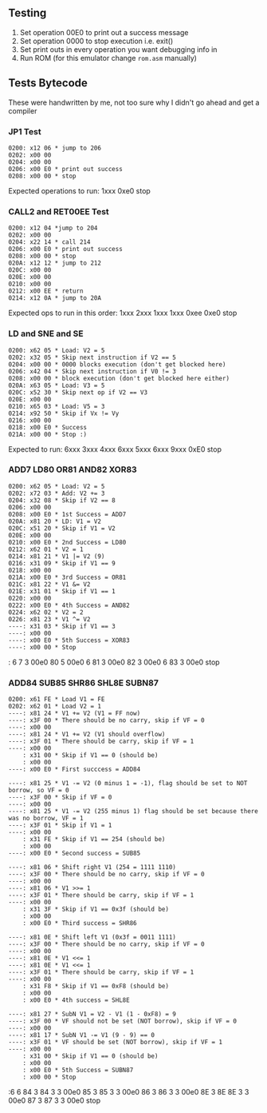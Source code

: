 ## Testing

1) Set operation 00E0 to print out a success message
2) Set operation 0000 to stop execution i.e. exit()
3) Set print outs in every operation you want debugging info in
4) Run ROM (for this emulator change `rom.asm` manually)

## Tests Bytecode

These were handwritten by me, not too sure why I didn't go ahead and get a compiler

### JP1 Test

```
0200: x12 06 * jump to 206
0202: x00 00
0204: x00 00
0206: x00 E0 * print out success
0208: x00 00 * stop
```

Expected operations to run: 1xxx 0xe0 stop


### CALL2 and RET00EE Test
```
0200: x12 04 *jump to 204
0202: x00 00
0204: x22 14 * call 214
0206: x00 E0 * print out success
0208: x00 00 * stop
020A: x12 12 * jump to 212
020C: x00 00
020E: x00 00
0210: x00 00
0212: x00 EE * return
0214: x12 0A * jump to 20A
```
Expected ops to run in this order: 1xxx 2xxx 1xxx 1xxx 0xee 0xe0 stop


### LD and SNE and SE
```
0200: x62 05 * Load: V2 = 5
0202: x32 05 * Skip next instruction if V2 == 5
0204: x00 00 * 0000 blocks execution (don't get blocked here)
0206: x42 04 * Skip next instruction if V0 != 3
0208: x00 00 * block execution (don't get blocked here either)
020A: x63 05 * Load: V3 = 5
020C: x52 30 * Skip next op if V2 == V3
020E: x00 00
0210: x65 03 * Load: V5 = 3
0214: x92 50 * Skip if Vx != Vy
0216: x00 00
0218: x00 E0 * Success
021A: x00 00 * Stop :)
```
Expected to run: 6xxx 3xxx 4xxx 6xxx 5xxx 6xxx 9xxx 0xE0 stop 


### ADD7 LD80 OR81 AND82 XOR83
```
0200: x62 05 * Load: V2 = 5
0202: x72 03 * Add: V2 += 3
0204: x32 08 * Skip if V2 == 8
0206: x00 00
0208: x00 E0 * 1st Success = ADD7
020A: x81 20 * LD: V1 = V2
020C: x51 20 * Skip if V1 = V2
020E: x00 00
0210: x00 E0 * 2nd Success = LD80
0212: x62 01 * V2 = 1
0214: x81 21 * V1 |= V2 (9)
0216: x31 09 * Skip if V1 == 9
0218: x00 00
021A: x00 E0 * 3rd Success = OR81
021C: x81 22 * V1 &= V2
021E: x31 01 * Skip if V1 == 1
0220: x00 00
0222: x00 E0 * 4th Success = AND82
0224: x62 02 * V2 = 2
0226: x81 23 * V1 ^= V2
----: x31 03 * Skip if V1 == 3
----: x00 00
----: x00 E0 * 5th Success = XOR83
----: x00 00 * Stop
```
: 6 7 3 00e0 80 5 00e0 6 81 3 00e0 82 3 00e0 6 83 3 00e0 stop


### ADD84 SUB85 SHR86 SHL8E SUBN87
```
0200: x61 FE * Load V1 = FE
0202: x62 01 * Load V2 = 1
----: x81 24 * V1 += V2 (V1 = FF now)
----: x3F 00 * There should be no carry, skip if VF = 0
----: x00 00
----: x81 24 * V1 += V2 (V1 should overflow)
----: x3F 01 * There should be carry, skip if VF = 1
----: x00 00
    : x31 00 * Skip if V1 == 0 (should be)
    : x00 00
----: x00 E0 * First succcess = ADD84

----: x81 25 * V1 -= V2 (0 minus 1 = -1), flag should be set to NOT borrow, so VF = 0
----: x3F 00 * Skip if VF = 0
----: x00 00
----: x81 25 * V1 -= V2 (255 minus 1) flag should be set because there was no borrow, VF = 1
----: x3F 01 * Skip if V1 = 1
----: x00 00
    : x31 FE * Skip if V1 == 254 (should be)
    : x00 00
----: x00 E0 * Second success = SUB85

----: x81 06 * Shift right V1 (254 = 1111 1110)
----: x3F 00 * There should be no carry, skip if VF = 0
----: x00 00
----: x81 06 * V1 >>= 1
----: x3F 01 * There should be carry, skip if VF = 1
----: x00 00
    : x31 3F * Skip if V1 == 0x3f (should be)
    : x00 00
    : x00 E0 * Third success = SHR86

----: x81 0E * Shift left V1 (0x3f = 0011 1111)
----: x3F 00 * There should be no carry, skip if VF = 0
----: x00 00
----: x81 0E * V1 <<= 1
----: x81 0E * V1 <<= 1
----: x3F 01 * There should be carry, skip if VF = 1
----: x00 00
    : x31 F8 * Skip if V1 == 0xF8 (should be)
    : x00 00
    : x00 E0 * 4th success = SHL8E

----: x81 27 * SubN V1 = V2 - V1 (1 - 0xF8) = 9
----: x3F 00 * VF should not be set (NOT borrow), skip if VF = 0
----: x00 00
----: x81 17 * SubN V1 -= V1 (9 - 9) == 0
----: x3F 01 * VF should be set (NOT borrow), skip if VF = 1
----: x00 00
    : x31 00 * Skip if V1 == 0 (should be)
    : x00 00
    : x00 E0 * 5th Success = SUBN87
    : x00 00 * Stop
```
:6 6 84 3 84 3 3 00e0 85 3 85 3 3 00e0 86 3 86 3 3 00e0 8E 3 8E 8E 3 3 00e0 87 3 87 3 3 00e0 stop


### 

